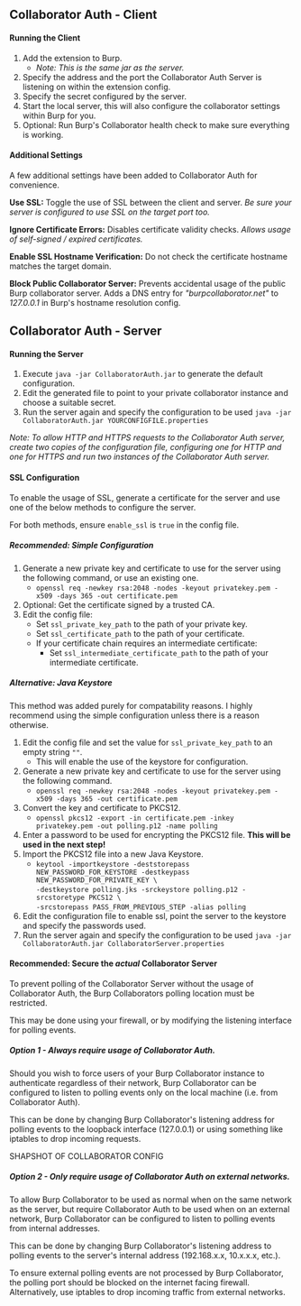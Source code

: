 ## Collaborator Auth - Client

#### Running the Client
1. Add the extension to Burp. 
    * *Note: This is the same jar as the server.*
2. Specify the address and the port the Collaborator Auth Server is listening on within the extension config.
3. Specify the secret configured by the server.
4. Start the local server, this will also configure the collaborator settings within Burp for you.
5. Optional: Run Burp's Collaborator health check to make sure everything is working.


#### Additional Settings
A few additional settings have been added to Collaborator Auth for convenience.

**Use SSL:** Toggle the use of SSL between the client and server. 
*Be sure your server is configured to use SSL on the target port too.*

**Ignore Certificate Errors:** Disables certificate validity checks. 
*Allows usage of self-signed / expired certificates.*

**Enable SSL Hostname Verification:** Do not check the certificate hostname matches the target domain.

**Block Public Collaborator Server:** Prevents accidental usage of the public Burp collaborator server.
Adds a DNS entry for *"burpcollaborator.net"* to *127.0.0.1* in Burp's hostname resolution config.


## Collaborator Auth - Server

#### Running the Server
1. Execute `java -jar CollaboratorAuth.jar` to generate the default configuration.
2. Edit the generated file to point to your private collaborator instance and choose a suitable secret.
3. Run the server again and specify the configuration to be used `java -jar CollaboratorAuth.jar YOURCONFIGFILE.properties`

*Note: To allow HTTP and HTTPS requests to the Collaborator Auth server, create two copies of the configuration file, 
configuring one for HTTP and one for HTTPS and run two instances of the Collaborator Auth server.*

#### SSL Configuration

To enable the usage of SSL, generate a certificate for the server and use one of the below methods to configure the server.

For both methods, ensure `enable_ssl` is `true` in the config file. 

##### Recommended: Simple Configuration

1. Generate a new private key and certificate to use for the server using the following command, or use an existing one.
    - `openssl req -newkey rsa:2048 -nodes -keyout privatekey.pem -x509 -days 365 -out certificate.pem`
1. Optional: Get the certificate signed by a trusted CA.
1. Edit the config file:
    - Set `ssl_private_key_path` to the path of your private key.
    - Set `ssl_certificate_path` to the path of your certificate.
    - If your certificate chain requires an intermediate certificate:
        - Set `ssl_intermediate_certificate_path` to the path of your intermediate certificate.

##### Alternative: Java Keystore

This method was added purely for compatability reasons. I highly recommend using the simple configuration unless
there is a reason otherwise.  

1. Edit the config file and set the value for `ssl_private_key_path` to an empty string `""`. 
    - This will enable the use of the keystore for configuration. 
1. Generate a new private key and certificate to use for the server using the following command.
    - `openssl req -newkey rsa:2048 -nodes -keyout privatekey.pem -x509 -days 365 -out certificate.pem`
1. Convert the key and certificate to PKCS12. 
    - `openssl pkcs12 -export -in certificate.pem -inkey privatekey.pem -out polling.p12 -name polling`
1. Enter a password to be used for encrypting the PKCS12 file. **This will be used in the next step!** 
1. Import the PKCS12 file into a new Java Keystore. 
    - `keytool -importkeystore -deststorepass NEW_PASSWORD_FOR_KEYSTORE -destkeypass NEW_PASSWORD_FOR_PRIVATE_KEY \ `
    <br/>`-destkeystore polling.jks -srckeystore polling.p12 -srcstoretype PKCS12 \ `
    <br/>`-srcstorepass PASS_FROM_PREVIOUS_STEP -alias polling`  
1. Edit the configuration file to enable ssl, point the server to the keystore and specify the passwords used.
1. Run the server again and specify the configuration to be used `java -jar CollaboratorAuth.jar CollaboratorServer.properties`

#### Recommended: Secure the *actual* Collaborator Server

To prevent polling of the Collaborator Server without the usage of Collaborator Auth, 
the Burp Collaborators polling location must be restricted. 

This may be done using your firewall, or by modifying the listening interface for polling events.

##### Option 1 - Always require usage of Collaborator Auth.
Should you wish to force users of your Burp Collaborator instance to authenticate regardless of their network, 
Burp Collaborator can be configured to listen to polling events only on the local machine (i.e. from Collaborator Auth).

This can be done by changing Burp Collaborator's listening address for polling events to the loopback interface (127.0.0.1) or 
using something like iptables to drop incoming requests.

SHAPSHOT OF COLLABORATOR CONFIG


##### Option 2 - Only require usage of Collaborator Auth on external networks.  
To allow Burp Collaborator to be used as normal when on the same network as the server, but require Collaborator Auth
to be used when on an external network, Burp Collaborator can be configured to listen to polling events from
internal addresses.

This can be done by changing Burp Collaborator's listening address to polling events to the server's internal address 
(192.168.x.x, 10.x.x.x, etc.). 

To ensure external polling events are not processed by Burp Collaborator, the polling port should be blocked on the
internet facing firewall. Alternatively, use iptables to drop incoming traffic from external networks.